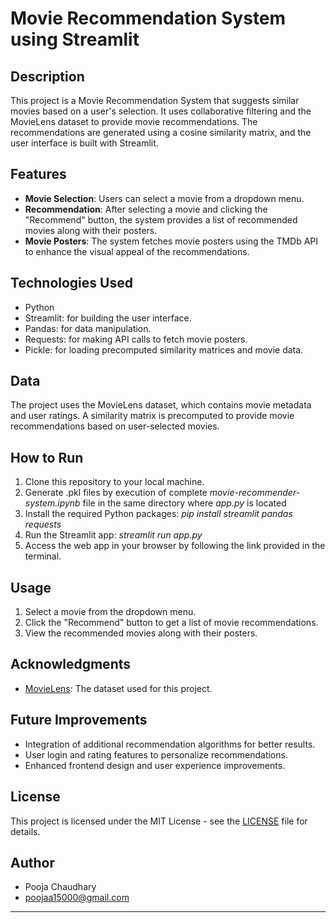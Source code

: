 # Movie Recommendation System using Streamlit

## Description
This project is a Movie Recommendation System that suggests similar movies based on a user's selection. It uses collaborative filtering and the MovieLens dataset to provide movie recommendations. The recommendations are generated using a cosine similarity matrix, and the user interface is built with Streamlit.

## Features
- **Movie Selection**: Users can select a movie from a dropdown menu.
- **Recommendation**: After selecting a movie and clicking the "Recommend" button, the system provides a list of recommended movies along with their posters.
- **Movie Posters**: The system fetches movie posters using the TMDb API to enhance the visual appeal of the recommendations.

## Technologies Used
- Python
- Streamlit: for building the user interface.
- Pandas: for data manipulation.
- Requests: for making API calls to fetch movie posters.
- Pickle: for loading precomputed similarity matrices and movie data.

## Data
The project uses the MovieLens dataset, which contains movie metadata and user ratings. A similarity matrix is precomputed to provide movie recommendations based on user-selected movies.

## How to Run
1. Clone this repository to your local machine.
2. Generate .pkl files by execution of complete *movie-recommender-system.ipynb* file in the same directory where *app.py* is located
3. Install the required Python packages: *pip install streamlit pandas requests*
4. Run the Streamlit app: *streamlit run app.py*
5. Access the web app in your browser by following the link provided in the terminal.

## Usage
1. Select a movie from the dropdown menu.
2. Click the "Recommend" button to get a list of movie recommendations.
3. View the recommended movies along with their posters.

## Acknowledgments
- [MovieLens](https://grouplens.org/datasets/movielens/): The dataset used for this project.

## Future Improvements
- Integration of additional recommendation algorithms for better results.
- User login and rating features to personalize recommendations.
- Enhanced frontend design and user experience improvements.

## License
This project is licensed under the MIT License - see the [LICENSE](LICENSE) file for details.

## Author
- Pooja Chaudhary
- poojaa15000@gmail.com

---
